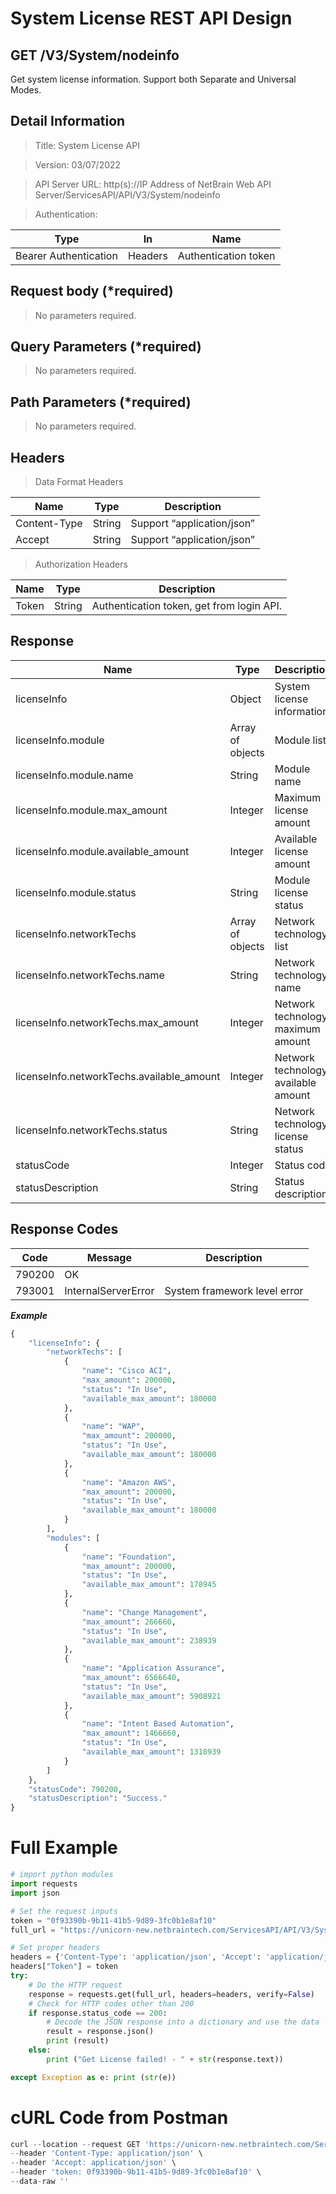 
# System License REST API Design

GET /V3/System/nodeinfo
-----------------------

Get system license information.
Support both Separate and Universal Modes.

Detail Information
------------------

> Title: System License API

> Version: 03/07/2022

> API Server URL: http(s)://IP Address of NetBrain Web API Server/ServicesAPI/API/V3/System/nodeinfo

> Authentication:

| **Type**              | **In**  | **Name**             |
|-----------------------|---------|----------------------|
| Bearer Authentication | Headers | Authentication token |

Request body (\*required)
-------------------------

> No parameters required.

Query Parameters (\*required)
-----------------------------

> No parameters required.

Path Parameters (\*required)
-----------------------------

> No parameters required.

Headers
-------

> Data Format Headers

| **Name**     | **Type** | **Description**            |
|--------------|----------|----------------------------|
| Content-Type | String   | Support “application/json” |
| Accept       | String   | Support “application/json” |

> Authorization Headers

| **Name** | **Type** | **Description**                           |
|----------|----------|-------------------------------------------|
| Token    | String   | Authentication token, get from login API. |

Response
--------

| **Name**       | **Type**         | **Description**                        |
|----------------|------------------|----------------------------------------|
| licenseInfo | Object | System license information |
| licenseInfo.module         | Array of objects | Module list |
| licenseInfo.module.name    | String | Module name |
| licenseInfo.module.max_amount | Integer | Maximum license amount |
| licenseInfo.module.available_amount | Integer | Available license amount |
| licenseInfo.module.status | String | Module license status |
| licenseInfo.networkTechs | Array of objects | Network technology list |
| licenseInfo.networkTechs.name | String | Network technology name |
| licenseInfo.networkTechs.max_amount | Integer | Network technology maximum amount |
| licenseInfo.networkTechs.available_amount | Integer | Network technology available amount |
| licenseInfo.networkTechs.status | String | Network technology license status |
| statusCode | Integer | Status code |
| statusDescription | String | Status description |

## Response Codes

|**Code**|**Message**|**Description**|
|------|------|------|
| 790200 | OK |  |
| 793001 | InternalServerError | System framework level error |


***Example***
```python
{
    "licenseInfo": {
        "networkTechs": [
            {
                "name": "Cisco ACI",
                "max_amount": 200000,
                "status": "In Use",
                "available_max_amount": 180000
            },
            {
                "name": "WAP",
                "max_amount": 200000,
                "status": "In Use",
                "available_max_amount": 180000
            },
            {
                "name": "Amazon AWS",
                "max_amount": 200000,
                "status": "In Use",
                "available_max_amount": 180000
            }
        ],
        "modules": [
            {
                "name": "Foundation",
                "max_amount": 200000,
                "status": "In Use",
                "available_max_amount": 178945
            },
            {
                "name": "Change Management",
                "max_amount": 266660,
                "status": "In Use",
                "available_max_amount": 238939
            },
            {
                "name": "Application Assurance",
                "max_amount": 6566640,
                "status": "In Use",
                "available_max_amount": 5908921
            },
            {
                "name": "Intent Based Automation",
                "max_amount": 1466660,
                "status": "In Use",
                "available_max_amount": 1318939
            }
        ]
    },
    "statusCode": 790200,
    "statusDescription": "Success."
}
```

# Full Example
```python
# import python modules 
import requests
import json

# Set the request inputs
token = "0f93390b-9b11-41b5-9d89-3fc0b1e8af10"
full_url = "https://unicorn-new.netbraintech.com/ServicesAPI/API/V3/System/nodeinfo"

# Set proper headers
headers = {'Content-Type': 'application/json', 'Accept': 'application/json'}
headers["Token"] = token
try:
    # Do the HTTP request
    response = requests.get(full_url, headers=headers, verify=False)
    # Check for HTTP codes other than 200
    if response.status_code == 200:
        # Decode the JSON response into a dictionary and use the data
        result = response.json()
        print (result)
    else:
        print ("Get License failed! - " + str(response.text))

except Exception as e: print (str(e))

``` 

# cURL Code from Postman

```python
curl --location --request GET 'https://unicorn-new.netbraintech.com/ServicesAPI/API/V3/System/nodeinfo' \
--header 'Content-Type: application/json' \
--header 'Accept: application/json' \
--header 'token: 0f93390b-9b11-41b5-9d89-3fc0b1e8af10' \
--data-raw ''
```
